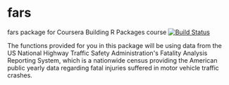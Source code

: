 # fars
fars package for Coursera Building R Packages course [![Build Status](https://travis-ci.org/CarlosSilva34/fars.svg?branch=master)](https://travis-ci.org/CarlosSilva34/fars)

The functions provided for you in this package will be using data from the US National Highway Traffic Safety Administration's Fatality Analysis Reporting System, which is a nationwide census providing the American public yearly data regarding fatal injuries suffered in motor vehicle traffic crashes.
